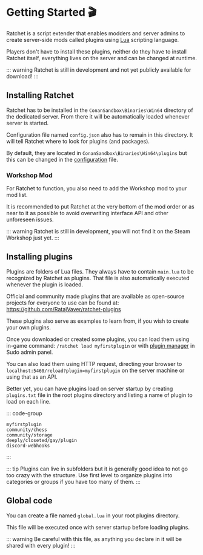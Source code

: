 # Getting Started 🎬

Ratchet is a script extender that enables modders and server admins to create server-side mods called plugins using [Lua](https://lua.org/about.html) scripting language.

Players don't have to install these plugins, neither do they have to install Ratchet itself, everything lives on the server and can be changed at runtime.

::: warning
Ratchet is still in development and not yet publicly available for download!
:::

## Installing Ratchet

Ratchet has to be installed in the `ConanSandbox\Binaries\Win64` directory of the dedicated server.
From there it will be automatically loaded whenever server is started.

Configuration file named `config.json` also has to remain in this directory. It will tell Ratchet where to look for plugins (and packages).

By default, they are located in `ConanSandbox\Binaries\Win64\plugins` but this can be changed in the [configuration](/config) file.

### Workshop Mod

For Ratchet to function, you also need to add the Workshop mod to your mod list.

It is recommended to put Ratchet at the very bottom of the mod order or as near to it as possible to avoid overwriting interface API and other unforeseen issues.

::: warning
Ratchet is still in development, you will not find it on the Steam Workshop just yet.
:::

## Installing plugins

Plugins are folders of Lua files. They always have to contain `main.lua` to be recognized by Ratchet as plugins. That file is also automatically executed whenever the plugin is loaded.

Official and community made plugins that are available as open-source projects for everyone to use can be found at: https://github.com/RatajVaver/ratchet-plugins

These plugins also serve as examples to learn from, if you wish to create your own plugins.

Once you downloaded or created some plugins, you can load them using in-game command: `/ratchet load myfirstplugin` or with [plugin manager](/plugin-manager) in Sudo admin panel.

You can also load them using HTTP request, directing your browser to `localhost:5460/reload?plugin=myfirstplugin` on the server machine or using that as an API.

Better yet, you can have plugins load on server startup by creating `plugins.txt` file in the root plugins directory and listing a name of plugin to load on each line.

::: code-group
```[plugins.txt]
myfirstplugin
community/chess
community/storage
deeply/closeted/gay/plugin
discord-webhooks
```
:::

::: tip
Plugins can live in subfolders but it is generally good idea to not go too crazy with the structure.
Use first level to organize plugins into categories or groups if you have too many of them.
:::

## Global code

You can create a file named `global.lua` in your root plugins directory.

This file will be executed once with server startup before loading plugins.

::: warning
Be careful with this file, as anything you declare in it will be shared with every plugin!
:::